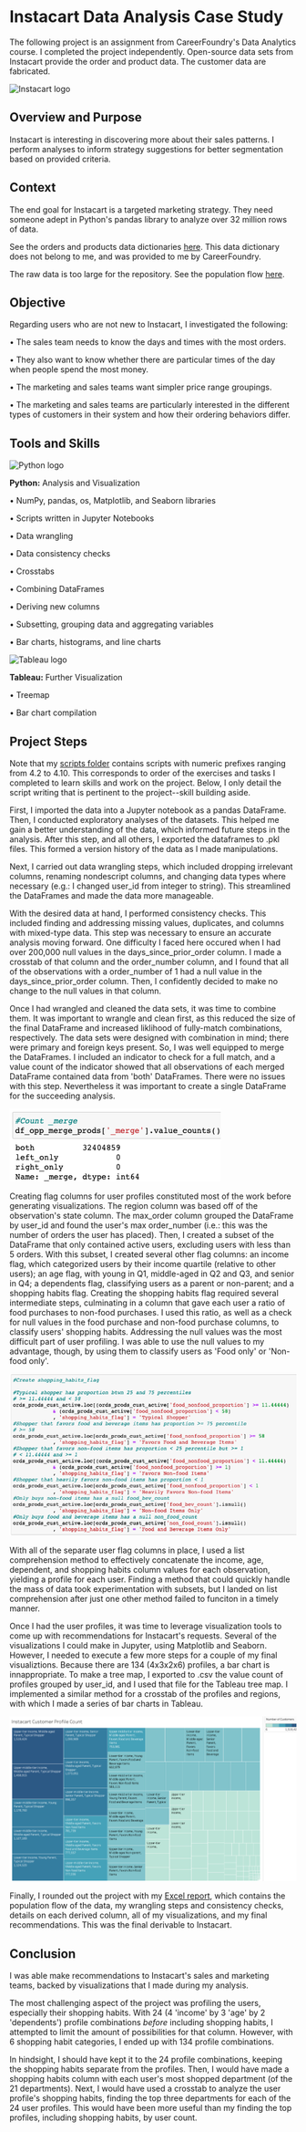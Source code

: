 # Instacart Data Analysis Case Study
The following project is an assignment from CareerFoundry's Data Analytics course. I completed the project independently. Open-source data sets from Instacart provide the order and product data. The customer data are fabricated.

![Instacart logo](/Instacart-Python-Project/01%20Project%20MGMT/logo.png)

## Overview and Purpose
Instacart is interesting in discovering more about their sales patterns. I perform analyses to inform strategy suggestions for better segmentation based on provided criteria.

## Context
The end goal for Instacart is a targeted marketing strategy. They need someone adept in Python's pandas library to analyze over 32 million rows of data.

See the orders and products data dictionaries [here](https://gist.github.com/jeremystan/c3b39d947d9b88b3ccff3147dbcf6c6b). 
This data dictionary does not belong to me, and was provided to me by CareerFoundry.

The raw data is too large for the repository. See the population flow [here](/Instacart-Python-Project/02%20Data/population-flow.pdf).


## Objective
Regarding users who are not new to Instacart, I investigated the following:

•	The sales team needs to know the days and times with the most orders.

•	They also want to know whether there are particular times of the day when people spend
the most money. 

•	The marketing and sales teams want simpler price range groupings.

•	The marketing and sales teams are particularly interested in the different types of
customers in their system and how their ordering behaviors differ.


## Tools and Skills

![Python logo](https://user-images.githubusercontent.com/97688439/150242727-7c0ae34e-907a-417a-b0d9-359cd4211413.png)

**Python:** Analysis and Visualization

•	NumPy, pandas, os, Matplotlib, and Seaborn libraries

•	Scripts written in Jupyter Notebooks

•	Data wrangling 

•	Data consistency checks

•	Crosstabs

•	Combining DataFrames

•	Deriving new columns

•	Subsetting, grouping data and aggregating variables

• Bar charts, histograms, and line charts

![Tableau logo](https://user-images.githubusercontent.com/97688439/150032188-cac6c36a-b2f7-459e-9f85-ee757be5788b.png)

**Tableau:** Further Visualization

•	Treemap

•	Bar chart compilation 

## Project Steps
Note that my [scripts folder](/03%20Scripts/) contains scripts with numeric prefixes ranging from 4.2 to 4.10. This corresponds to order of the exercises and tasks I completed to learn skills and work on the project. Below, I only detail the script writing that is pertinent to the project--skill building aside.

First, I imported the data into a Jupyter notebook as a pandas DataFrame. Then, I conducted exploratory analyses of the datasets. This helped me gain a better understanding of the data, which informed future steps in the analysis. After this step, and all others, I exported the dataframes to .pkl files. This formed a version history of the data as I made manipulations.

Next, I carried out data wrangling steps, which included dropping irrelevant columns, renaming nondescript columns, and changing data types where necessary (e.g.: I changed user_id from integer to string). This streamlined the DataFrames and made the data more manageable.

With the desired data at hand, I performed consistency checks. This included finding and addressing missing values, duplicates, and columns with mixed-type data. This step was necessary to ensure an accurate analysis moving forward. One difficulty I faced here occured when I had over 200,000 null values in the days_since_prior_order column. I made a crosstab of that column and the order_number column, and I found that all of the observations with a order_number of 1 had a null value in the days_since_prior_order column. Then, I confidently decided to make no change to the null values in that column. 

Once I had wrangled and cleaned the data sets, it was time to combine them. It was important to wrangle and clean first, as this reduced the size of the final DataFrame and increased liklihood of fully-match combinations, respectively. The data sets were designed with combination in mind; there were primary and foreign keys present. So, I was well equipped to merge the DataFrames. I included an indicator to check for a full match, and a value count of the indicator showed that all observations of each merged DataFrame contained data from 'both' DataFrames. There were no issues with this step. Nevertheless it was important to create a single DataFrame for the succeeding analysis.

![Merge indicator count code](/01%20Project%20MGMT/indicator-count.png)

Creating flag columns for user profiles constituted most of the work before generating visualizations. The region column was based off of the observation's state column. The max_order column grouped the DataFrame by user_id and found the user's max order_number (i.e.: this was the number of orders the user has placed). Then, I created a subset of the DataFrame that only contained active users, excluding users with less than 5 orders. With this subset, I created several other flag columns: an income flag, which categorized users by their income quartile (relative to other users); an age flag, with young in Q1, middle-aged in Q2 and Q3, and senior in Q4; a dependents flag, classifying users as a parent or non-parent; and a shopping habits flag. Creating the shopping habits flag required several intermediate steps, culminating in a column that gave each user a ratio of food purchases to non-food purchases. I used this ratio, as well as a check for null values in the food purchase and non-food purchase columns, to classify users' shopping habits. Addressing the null values was the most difficult part of user profiling. I was able to use the null values to my advantage, though, by using them to classify users as 'Food only' or 'Non-food only'.

![Shopping habits flag code](/01%20Project%20MGMT/shopping-habits.png)

With all of the separate user flag columns in place, I used a list comprehension method to effectively concatenate the income, age, dependent, and shopping habits column values for each observation, yielding a profile for each user. Finding a method that could quickly handle the mass of data took experimentation with subsets, but I landed on list comprehension after just one other method failed to funciton in a timely manner.

Once I had the user profiles, it was time to leverage visualization tools to come up with recommendations for Instacart's requests. Several of the visualizations I could make in Jupyter, using Matplotlib and Seaborn. However, I needed to execute a few more steps for a couple of my final visualiztions. Because there are 134 (4x3x2x6) profiles, a bar chart is innappropriate. To make a tree map, I exported to .csv the value count of profiles grouped by user_id, and I used that file for the Tableau tree map. I implemented a similar method for a crosstab of the profiles and regions, with which I made a series of bar charts in Tableau.

![Tree map](/04%20Analysis/Visualizations/profile_valuecount.png)

Finally, I rounded out the project with my [Excel report](/05%20Sent%20to%20Client/Logan-final-report.xlsx), which contains the population flow of the data,  my wrangling steps and consistency checks, details on each derived column, all of my visualizations, and my final recommendations. This was the final derivable to Instacart.

## Conclusion

I was able make recommendations to Instacart's sales and marketing teams, backed by visualizations that I made during my analysis. 

The most challenging aspect of the project was profiling the users, especially their shopping habits. With 24 (4 'income' by 3 'age' by 2 'dependents') profile combinations _before_ including shopping habits, I attempted to limit the amount of possibilities for that column. However, with 6 shopping habit categories, I ended up with 134 profile combinations.

In hindsight, I should have kept it to the 24 profile combinations, keeping the shopping habits separate from the profiles. Then, I would have made a shopping habits column with each user's most shopped department (of the 21 departments). Next, I would have used a crosstab to analyze the user profile's shopping habits, finding the top three departments for each of the 24 user profiles. This would have been more useful than my finding the top profiles, including shopping habits, by user count.
